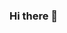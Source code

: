 ### Hi there 👋

<!--
**evadrake89/evadrake89** is a ✨ _special_ ✨ repository because its `README.md` (this file) appears on your GitHub profile.
[![An image of @evadrake89's Holopin badges, which is a link to view their full Holopin profile](https://holopin.me/evadrake89)](https://holopin.io/@evadrake89)
Here are some ideas to get you started:

- 🔭 I’m currently working on ...
- 🌱 I’m currently learning ...
- 👯 I’m looking to collaborate on ...
- 🤔 I’m looking for help with ...
- 💬 Ask me about ...
- 📫 How to reach me: ...
- 😄 Pronouns: ...
- ⚡ Fun fact: ...
-->

